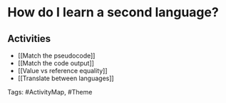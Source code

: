 # How do I learn a second language?

## Activities
- [[Match the pseudocode]]
- [[Match the code output]]
- [[Value vs reference equality]]
- [[Translate between languages]]

Tags: #ActivityMap, #Theme 
